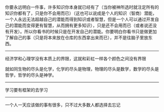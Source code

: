 你要永远明白一件事，许多知识你本身就已经有了（当你被神所选时就注定所有的知识你都有了，只是你不会用而已）（这也可以说成是个人的知识（智商）潜能，一个人永远无法超越自己的潜能而得到知识或者智慧，但是一个人可以通过开发自己的潜能而变得更有智慧，从而拥有更多知识），只是还不会用而已（或者说还没有开发）。所以你看书的时候只是在开发自己的潜能。你要明白你看书只是做更加了解自己的事（只是将本来放在仓库的东西拿出来而已），并不是往脑子里放东西。
___
经济学和心理学没有本质上的界限，这就和彩虹一样各个颜色之间没有界限

就如同生物的尽头是化学，化学的尽头是物理，物理的尽头是数学，数学的尽头是哲学，哲学的尽头是神学。
___
学习要有框架的去学习
___
一个人一天应该做的事有很多，只不过大多数人都选择去忘记